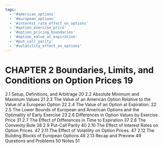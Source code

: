 ```yaml
---
tags:
  - '#american_options'
  - '#european_options'
  - '#interest_rate_effect_on_options'
  - '#option_exercise_price'
  - '#option_pricing_boundaries'
  - '#option_value_at_expiration'
  - '#put_call_parity'
  - '#volatility_effect_on_options'
---
```

# CHAPTER 2 Boundaries, Limits, and Conditions on Option Prices 19

2.1 Setup, Definitions, and Arbitrage 20
2.2 Absolute Minimum and Maximum Values 21
2.3 The Value of an American Option Relative to the Value of a
European Option 22
2.4 The Value of an Option at Expiration. 22
2.5 The Lower Bounds of European and American Options and the
Optimality of Early Exercise 23
2.6 Differences in Option Values by Exercise Price 31
2.7 The Effect of Differences in Time to Expiration 37
2.8 The Convexity Rule 38
2.9 Put-Call Parity 40
2.10 The Effect of Interest Rates on Option Prices. 47
2.11 The Effect of Volatility on Option Prices. 47
2.12 The Building Blocks of European Options 48
2.13 Recap and Preview 49
Questions and Problems 50
Notes 51
